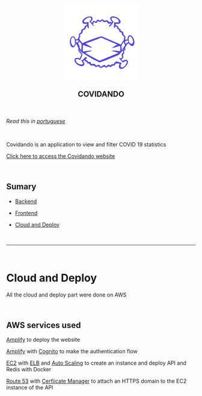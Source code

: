 <h3 align="center">
  <img src="./frontend/public/covidando-logo-blue.png" width="200" height="200" />

  <p style="font-size: 20px; font-weight: bold">COVIDANDO</p>
</h3>

<br />

*Read this in [portuguese](https://github.com/KauaLimaMartins/Digital-Republic-Code-Challenge/blob/master/README.pt.md)*

<br />

Covidando is an application to view and filter COVID 19 statistics


[Click here to access the Covidando website](https://master.dkns4bwsivz.amplifyapp.com/) 

<br />

## Sumary

- [Backend](https://github.com/KauaLimaMartins/Tec4You-Development-Test/blob/master/api/README.md)

- [Frontend](https://github.com/KauaLimaMartins/Tec4You-Development-Test/blob/master/frontend/README.md)

- [Cloud and Deploy](#cloud-and-deploy)


<br />

---
<br />

# Cloud and Deploy

All the cloud and deploy part were done on AWS

<br />

## AWS services used

[Amplify](https://aws.amazon.com/pt/amplify/) to deploy the website

[Amplify](https://aws.amazon.com/pt/amplify/) with [Cognito](https://aws.amazon.com/pt/cognito/) to make the authentication flow

[EC2](https://aws.amazon.com/pt/ec2/) with [ELB](https://aws.amazon.com/pt/elasticloadbalancing/) and [Auto Scaling](https://aws.amazon.com/pt/autoscaling/) to create an instance and deploy API and Redis with Docker

[Route 53](https://aws.amazon.com/pt/route53/) with [Cerfiicate Manager](https://aws.amazon.com/pt/certificate-manager/) to attach an HTTPS domain to the EC2 instance of the API


